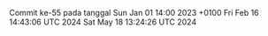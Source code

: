 Commit ke-55 pada tanggal Sun Jan 01 14:00 2023 +0100
Fri Feb 16 14:43:06 UTC 2024
Sat May 18 13:24:26 UTC 2024
